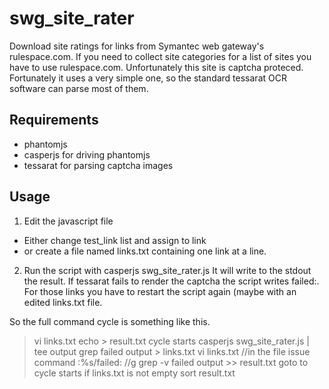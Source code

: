 swg_site_rater
==============

Download site ratings for links from Symantec web gateway's rulespace.com. If you need to collect site categories for a list of sites you have to use rulespace.com. Unfortunately this site is captcha proteced. Fortunately it uses a very simple one, so the standard tessarat OCR software can parse most of them. 

Requirements
------------
- phantomjs 
- casperjs for driving phantomjs
- tessarat for parsing captcha images

Usage
-----
1. Edit the javascript file 
* Either change test_link list and assign to link
* or create a file named links.txt containing one link at a line.
2. Run the script with casperjs swg_site_rater.js
It will write to the stdout the result.
If tessarat fails to render the captcha the script writes failed:<link>.
For those links you have to restart the script again (maybe with an edited links.txt file.

So the full command cycle is something like this.

 > vi links.txt
 > echo > result.txt
 cycle starts
 > casperjs swg_site_rater.js | tee output
 > grep failed output > links.txt
 > vi links.txt //in the file issue command :%s/failed: //g
 > grep -v failed output >> result.txt
 goto to cycle starts if links.txt is not empty
 > sort result.txt

